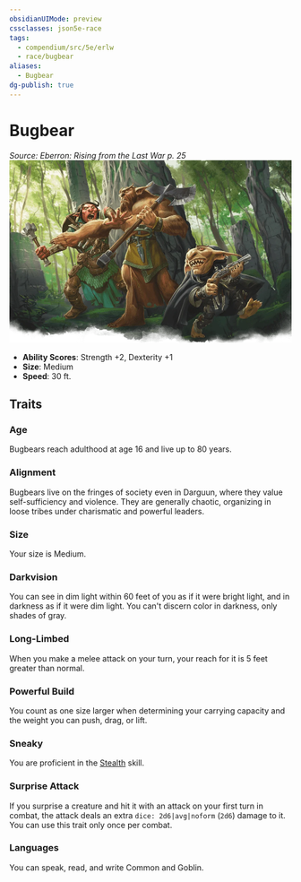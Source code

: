```yaml
---
obsidianUIMode: preview
cssclasses: json5e-race
tags:
  - compendium/src/5e/erlw
  - race/bugbear
aliases:
  - Bugbear
dg-publish: true
---
```

# Bugbear
*Source: Eberron: Rising from the Last War p. 25*  
![](https://raw.githubusercontent.com/5etools-mirror-2/5etools-img/main/races/ERLW/Goblinoids.webp#right)  

- **Ability Scores**: Strength +2, Dexterity +1
- **Size**: Medium
- **Speed**: 30 ft.

## Traits

### Age

Bugbears reach adulthood at age 16 and live up to 80 years.

### Alignment

Bugbears live on the fringes of society even in Darguun, where they value self-sufficiency and violence. They are generally chaotic, organizing in loose tribes under charismatic and powerful leaders.

### Size

Your size is Medium.

### Darkvision

You can see in dim light within 60 feet of you as if it were bright light, and in darkness as if it were dim light. You can't discern color in darkness, only shades of gray.

### Long-Limbed

When you make a melee attack on your turn, your reach for it is 5 feet greater than normal.

### Powerful Build

You count as one size larger when determining your carrying capacity and the weight you can push, drag, or lift.

### Sneaky

You are proficient in the [Stealth](/3-Mechanics/CLI/rules/skills.md#Stealth) skill.

### Surprise Attack

If you surprise a creature and hit it with an attack on your first turn in combat, the attack deals an extra `dice: 2d6|avg|noform` (`2d6`) damage to it. You can use this trait only once per combat.

### Languages

You can speak, read, and write Common and Goblin.